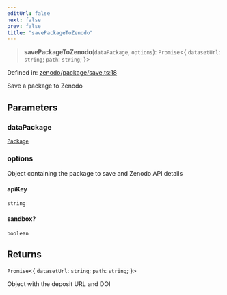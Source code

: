 ```yaml
---
editUrl: false
next: false
prev: false
title: "savePackageToZenodo"
---
```


> **savePackageToZenodo**(`dataPackage`, `options`): `Promise`\<\{ `datasetUrl`: `string`; `path`: `string`; \}\>

Defined in: [zenodo/package/save.ts:18](https://github.com/datisthq/dpkit/blob/5891634de8175d14853313e208ffbae144fd78eb/zenodo/package/save.ts#L18)

Save a package to Zenodo

## Parameters

### dataPackage

[`Package`](/reference/_dpkit/core/package/)

### options

Object containing the package to save and Zenodo API details

#### apiKey

`string`

#### sandbox?

`boolean`

## Returns

`Promise`\<\{ `datasetUrl`: `string`; `path`: `string`; \}\>

Object with the deposit URL and DOI
